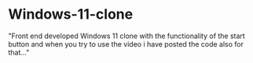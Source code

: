 # Windows-11-clone
"Front end developed Windows 11 clone with the functionality of the start button and when you try to use the video i have posted the code also for that..."
